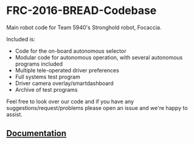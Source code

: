 # FRC-2016-BREAD-Codebase
Main robot code for Team 5940's Stronghold robot, Focaccia. 

Included is:
 - Code for the on-board autonomous selector
 - Modular code for autonomous operation, with several autonomous programs included
 - Multiple tele-operated driver preferences
 - Full systems test program
 - Driver camera overlay/smartdashboard
 - Archive of test programs

Feel free to look over our code and if you have any suggestions/request/problems please open an issue and we're happy to assist.

## [Documentation](http://bread5940.github.io/FRC-2016-BREAD-Codebase)

